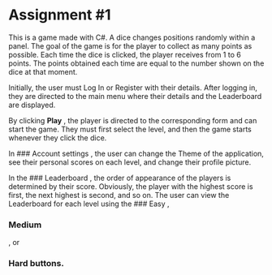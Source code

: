 # Assignment #1

This is a game made with C#. A dice changes positions randomly within a panel. The goal of the game is for the player to collect as many points as possible. Each time the dice is clicked, the player receives from 1 to 6 points. The points obtained each time are equal to the number shown on the dice at that moment.

Initially, the user must Log In or Register with their details. After logging in, they are directed to the main menu where their details and the Leaderboard are displayed.

By clicking <b>Play</b> , the player is directed to the corresponding form and can start the game. They must first select the level, and then the game starts whenever they click the dice.

In ### Account settings
, the user can change the Theme of the application, see their personal scores on each level, and change their profile picture.

In the ### Leaderboard
, the order of appearance of the players is determined by their score. Obviously, the player with the highest score is first, the next highest is second, and so on. The user can view the Leaderboard for each level using the ### Easy
,
### Medium
, or 
### Hard buttons.
